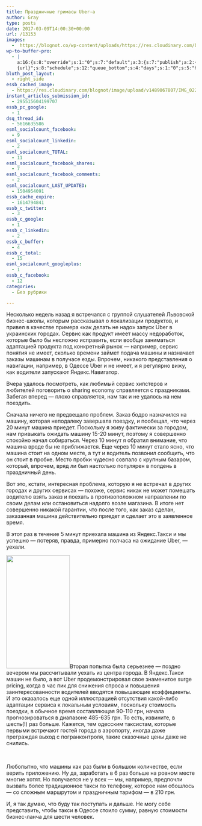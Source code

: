 ```yaml
---
title: Праздничные гримасы Uber-а
author: Gray
type: posts
date: 2017-03-09T14:00:30+00:00
url: /13153
images:
  -  https://blognot.co/wp-content/uploads/https://res.cloudinary.com/blognot/image/upload/v1489067807/IMG_0229_fxpfw0.png
wp-to-buffer-pro:
  - |
    a:16:{s:8:"override";s:1:"0";s:7:"default";a:3:{s:7:"publish";a:2:{s:7:"enabled";s:1:"1";s:6:"status";a:1:{i:0;a:7:{s:5:"image";s:1:"1";s:11:"sub_profile";i:0;s:7:"message";s:13:"{title} {url}";s:8:"schedule";s:12:"queue_bottom";s:4:"days";s:1:"0";s:5:"hours";s:1:"0";s:7:"minutes";s:1:"0";}}}s:6:"update";a:1:{s:6:"status";a:1:{i:0;a:7:{s:5:"image";s:1:"0";s:11:"sub_profile";i:0;s:7:"message";s:27:"Updated Post: {title} {url}";s:8:"schedule";s:12:"queue_bottom";s:4:"days";s:1:"0";s:5:"hours";s:1:"0";s:7:"minutes";s:1:"0";}}}s:10:"conditions";a:2:{s:8:"category";a:1:{s:6:"method";s:11:"include_any";}s:8:"post_tag";s:0:"";}}s:24:"530daa0d7e66d33475000043";a:3:{s:7:"publish";a:1:{s:6:"status";a:1:{i:0;a:7:{s:5:"image";s:1:"0";s:11:"sub_profile";i:0;s:7:"message";s:0:"";s:8:"schedule";s:12:"queue_bottom";s:4:"days";s:1:"0";s:5:"hours";s:1:"0";s:7:"minutes";s:1:"0";}}}s:6:"update";a:1:{s:6:"status";a:1:{i:0;a:7:{s:5:"image";s:1:"0";s:11:"sub_profile";i:0;s:7:"message";s:0:"";s:8:"schedule";s:12:"queue_bottom";s:4:"days";s:1:"0";s:5:"hours";s:1:"0";s:7:"minutes";s:1:"0";}}}s:10:"conditions";a:2:{s:8:"category";a:1:{s:6:"method";s:11:"include_any";}s:8:"post_tag";s:0:"";}}s:24:"5559ad520fc54cee1e8b4567";a:3:{s:7:"publish";a:1:{s:6:"status";a:1:{i:0;a:7:{s:5:"image";s:1:"0";s:11:"sub_profile";i:0;s:7:"message";s:0:"";s:8:"schedule";s:12:"queue_bottom";s:4:"days";s:1:"0";s:5:"hours";s:1:"0";s:7:"minutes";s:1:"0";}}}s:6:"update";a:1:{s:6:"status";a:1:{i:0;a:7:{s:5:"image";s:1:"0";s:11:"sub_profile";i:0;s:7:"message";s:0:"";s:8:"schedule";s:12:"queue_bottom";s:4:"days";s:1:"0";s:5:"hours";s:1:"0";s:7:"minutes";s:1:"0";}}}s:10:"conditions";a:2:{s:8:"category";a:1:{s:6:"method";s:11:"include_any";}s:8:"post_tag";s:0:"";}}s:24:"5559ae040fc54c3a208b4567";a:3:{s:7:"publish";a:1:{s:6:"status";a:1:{i:0;a:7:{s:5:"image";s:1:"0";s:11:"sub_profile";i:0;s:7:"message";s:0:"";s:8:"schedule";s:12:"queue_bottom";s:4:"days";s:1:"0";s:5:"hours";s:1:"0";s:7:"minutes";s:1:"0";}}}s:6:"update";a:1:{s:6:"status";a:1:{i:0;a:7:{s:5:"image";s:1:"0";s:11:"sub_profile";i:0;s:7:"message";s:0:"";s:8:"schedule";s:12:"queue_bottom";s:4:"days";s:1:"0";s:5:"hours";s:1:"0";s:7:"minutes";s:1:"0";}}}s:10:"conditions";a:2:{s:8:"category";a:1:{s:6:"method";s:11:"include_any";}s:8:"post_tag";s:0:"";}}s:24:"5559ae1e0fc54c29208b4569";a:3:{s:7:"publish";a:1:{s:6:"status";a:1:{i:0;a:7:{s:5:"image";s:1:"0";s:11:"sub_profile";i:0;s:7:"message";s:0:"";s:8:"schedule";s:12:"queue_bottom";s:4:"days";s:1:"0";s:5:"hours";s:1:"0";s:7:"minutes";s:1:"0";}}}s:6:"update";a:1:{s:6:"status";a:1:{i:0;a:7:{s:5:"image";s:1:"0";s:11:"sub_profile";i:0;s:7:"message";s:0:"";s:8:"schedule";s:12:"queue_bottom";s:4:"days";s:1:"0";s:5:"hours";s:1:"0";s:7:"minutes";s:1:"0";}}}s:10:"conditions";a:2:{s:8:"category";a:1:{s:6:"method";s:11:"include_any";}s:8:"post_tag";s:0:"";}}s:24:"55b23a2b474329b366ad5931";a:3:{s:7:"publish";a:1:{s:6:"status";a:1:{i:0;a:7:{s:5:"image";s:1:"0";s:11:"sub_profile";i:0;s:7:"message";s:23:"New Post: {title} {url}";s:8:"schedule";s:12:"queue_bottom";s:4:"days";s:1:"0";s:5:"hours";s:1:"0";s:7:"minutes";s:1:"0";}}}s:6:"update";a:1:{s:6:"status";a:1:{i:0;a:7:{s:5:"image";s:1:"0";s:11:"sub_profile";i:0;s:7:"message";s:23:"New Post: {title} {url}";s:8:"schedule";s:12:"queue_bottom";s:4:"days";s:1:"0";s:5:"hours";s:1:"0";s:7:"minutes";s:1:"0";}}}s:10:"conditions";a:2:{s:8:"category";a:1:{s:6:"method";s:11:"include_any";}s:8:"post_tag";s:0:"";}}s:24:"55b23a44474329f162ad5939";a:3:{s:7:"publish";a:1:{s:6:"status";a:1:{i:0;a:7:{s:5:"image";s:1:"0";s:11:"sub_profile";i:0;s:7:"message";s:23:"New Post: {title} {url}";s:8:"schedule";s:12:"queue_bottom";s:4:"days";s:1:"0";s:5:"hours";s:1:"0";s:7:"minutes";s:1:"0";}}}s:6:"update";a:1:{s:6:"status";a:1:{i:0;a:7:{s:5:"image";s:1:"0";s:11:"sub_profile";i:0;s:7:"message";s:23:"New Post: {title} {url}";s:8:"schedule";s:12:"queue_bottom";s:4:"days";s:1:"0";s:5:"hours";s:1:"0";s:7:"minutes";s:1:"0";}}}s:10:"conditions";a:2:{s:8:"category";a:1:{s:6:"method";s:11:"include_any";}s:8:"post_tag";s:0:"";}}s:24:"578bc0973c253a5020ef1543";a:3:{s:7:"publish";a:1:{s:6:"status";a:1:{i:0;a:7:{s:5:"image";i:0;s:11:"sub_profile";i:0;s:7:"message";s:23:"New Post: {title} {url}";s:8:"schedule";s:12:"queue_bottom";s:4:"days";s:1:"0";s:5:"hours";s:1:"0";s:7:"minutes";s:1:"0";}}}s:6:"update";a:1:{s:6:"status";a:1:{i:0;a:7:{s:5:"image";i:0;s:11:"sub_profile";i:0;s:7:"message";s:23:"New Post: {title} {url}";s:8:"schedule";s:12:"queue_bottom";s:4:"days";s:1:"0";s:5:"hours";s:1:"0";s:7:"minutes";s:1:"0";}}}s:10:"conditions";a:2:{s:8:"category";a:1:{s:6:"method";s:11:"include_any";}s:8:"post_tag";s:0:"";}}s:24:"4eb3e9e6512f7eb575000000";a:5:{s:7:"enabled";s:1:"1";s:8:"override";s:1:"1";s:7:"publish";a:2:{s:7:"enabled";s:1:"1";s:6:"status";a:1:{i:0;a:7:{s:5:"image";s:1:"1";s:11:"sub_profile";i:0;s:7:"message";s:16:"{excerpt}
    {url}";s:8:"schedule";s:12:"queue_bottom";s:4:"days";s:1:"0";s:5:"hours";s:1:"0";s:7:"minutes";s:1:"0";}}}s:6:"update";a:1:{s:6:"status";a:1:{i:0;a:7:{s:5:"image";s:1:"0";s:11:"sub_profile";i:0;s:7:"message";s:0:"";s:8:"schedule";s:12:"queue_bottom";s:4:"days";s:1:"0";s:5:"hours";s:1:"0";s:7:"minutes";s:1:"0";}}}s:10:"conditions";a:2:{s:8:"category";a:1:{s:6:"method";s:11:"include_any";}s:8:"post_tag";s:0:"";}}s:24:"505c4e6d1b81f6966a000022";a:3:{s:7:"publish";a:1:{s:6:"status";a:1:{i:0;a:7:{s:5:"image";s:1:"0";s:11:"sub_profile";i:0;s:7:"message";s:0:"";s:8:"schedule";s:12:"queue_bottom";s:4:"days";s:1:"0";s:5:"hours";s:1:"0";s:7:"minutes";s:1:"0";}}}s:6:"update";a:1:{s:6:"status";a:1:{i:0;a:7:{s:5:"image";s:1:"0";s:11:"sub_profile";i:0;s:7:"message";s:0:"";s:8:"schedule";s:12:"queue_bottom";s:4:"days";s:1:"0";s:5:"hours";s:1:"0";s:7:"minutes";s:1:"0";}}}s:10:"conditions";a:2:{s:8:"category";a:1:{s:6:"method";s:11:"include_any";}s:8:"post_tag";s:0:"";}}s:24:"000000000000000000025630";a:4:{s:7:"enabled";s:1:"1";s:7:"publish";a:1:{s:6:"status";a:1:{i:0;a:7:{s:5:"image";s:1:"0";s:11:"sub_profile";i:0;s:7:"message";s:0:"";s:8:"schedule";s:12:"queue_bottom";s:4:"days";s:1:"0";s:5:"hours";s:1:"0";s:7:"minutes";s:1:"0";}}}s:6:"update";a:1:{s:6:"status";a:1:{i:0;a:7:{s:5:"image";s:1:"0";s:11:"sub_profile";i:0;s:7:"message";s:0:"";s:8:"schedule";s:12:"queue_bottom";s:4:"days";s:1:"0";s:5:"hours";s:1:"0";s:7:"minutes";s:1:"0";}}}s:10:"conditions";a:2:{s:8:"category";a:1:{s:6:"method";s:11:"include_any";}s:8:"post_tag";s:0:"";}}s:24:"52299b3a6771caf57c000000";a:4:{s:7:"enabled";s:1:"1";s:7:"publish";a:1:{s:6:"status";a:1:{i:0;a:7:{s:5:"image";s:1:"0";s:11:"sub_profile";i:0;s:7:"message";s:0:"";s:8:"schedule";s:12:"queue_bottom";s:4:"days";s:1:"0";s:5:"hours";s:1:"0";s:7:"minutes";s:1:"0";}}}s:6:"update";a:1:{s:6:"status";a:1:{i:0;a:7:{s:5:"image";s:1:"0";s:11:"sub_profile";i:0;s:7:"message";s:0:"";s:8:"schedule";s:12:"queue_bottom";s:4:"days";s:1:"0";s:5:"hours";s:1:"0";s:7:"minutes";s:1:"0";}}}s:10:"conditions";a:2:{s:8:"category";a:1:{s:6:"method";s:11:"include_any";}s:8:"post_tag";s:0:"";}}s:24:"5277fb456f9ada80020001f3";a:5:{s:7:"enabled";s:1:"1";s:8:"override";s:1:"1";s:7:"publish";a:2:{s:7:"enabled";s:1:"1";s:6:"status";a:1:{i:0;a:7:{s:5:"image";s:1:"1";s:11:"sub_profile";i:0;s:7:"message";s:16:" {excerpt} {url}";s:8:"schedule";s:12:"queue_bottom";s:4:"days";s:1:"0";s:5:"hours";s:1:"0";s:7:"minutes";s:1:"0";}}}s:6:"update";a:1:{s:6:"status";a:1:{i:0;a:7:{s:5:"image";s:1:"0";s:11:"sub_profile";i:0;s:7:"message";s:0:"";s:8:"schedule";s:12:"queue_bottom";s:4:"days";s:1:"0";s:5:"hours";s:1:"0";s:7:"minutes";s:1:"0";}}}s:10:"conditions";a:2:{s:8:"category";a:1:{s:6:"method";s:11:"include_any";}s:8:"post_tag";s:0:"";}}s:24:"52cfc979d35725695300000c";a:3:{s:7:"publish";a:1:{s:6:"status";a:1:{i:0;a:7:{s:5:"image";s:1:"0";s:11:"sub_profile";i:0;s:7:"message";s:0:"";s:8:"schedule";s:12:"queue_bottom";s:4:"days";s:1:"0";s:5:"hours";s:1:"0";s:7:"minutes";s:1:"0";}}}s:6:"update";a:1:{s:6:"status";a:1:{i:0;a:7:{s:5:"image";s:1:"0";s:11:"sub_profile";i:0;s:7:"message";s:0:"";s:8:"schedule";s:12:"queue_bottom";s:4:"days";s:1:"0";s:5:"hours";s:1:"0";s:7:"minutes";s:1:"0";}}}s:10:"conditions";a:2:{s:8:"category";a:1:{s:6:"method";s:11:"include_any";}s:8:"post_tag";s:0:"";}}s:24:"52cfc9f1d357255053000025";a:3:{s:7:"publish";a:1:{s:6:"status";a:1:{i:0;a:7:{s:5:"image";s:1:"0";s:11:"sub_profile";i:0;s:7:"message";s:0:"";s:8:"schedule";s:12:"queue_bottom";s:4:"days";s:1:"0";s:5:"hours";s:1:"0";s:7:"minutes";s:1:"0";}}}s:6:"update";a:1:{s:6:"status";a:1:{i:0;a:7:{s:5:"image";s:1:"0";s:11:"sub_profile";i:0;s:7:"message";s:0:"";s:8:"schedule";s:12:"queue_bottom";s:4:"days";s:1:"0";s:5:"hours";s:1:"0";s:7:"minutes";s:1:"0";}}}s:10:"conditions";a:2:{s:8:"category";a:1:{s:6:"method";s:11:"include_any";}s:8:"post_tag";s:0:"";}}}
bluth_post_layout:
  - right_side
essb_cached_image:
  - https://res.cloudinary.com/blognot/image/upload/v1489067807/IMG_0229_fxpfw0.png
instant_articles_submission_id:
  - 295515604199707
essb_pc_google:
  - 1
dsq_thread_id:
  - 5616635586
esml_socialcount_facebook:
  - 9
esml_socialcount_linkedin:
  - 2
esml_socialcount_TOTAL:
  - 11
esml_socialcount_facebook_shares:
  - 7
esml_socialcount_facebook_comments:
  - 2
esml_socialcount_LAST_UPDATED:
  - 1504954091
essb_cache_expire:
  - 1614794841
essb_c_twitter:
  - 3
essb_c_google:
  - 1
essb_c_linkedin:
  - 2
essb_c_buffer:
  - 4
essb_c_total:
  - 15
esml_socialcount_googleplus:
  - 1
essb_c_facebook:
  - 12
categories:
  - Без рубрики

---
```








Несколько недель назад я встречался с группой слушателей Львовской бизнес-школы, которым рассказывал о локализации продуктов, и привел в качестве примера &#171;как делать не надо&#187; запуск Uber в украинских городах. Сервис как продукт имеет массу недоработок, которые было бы несложно исправить, если вообще заниматься адаптацией продукта под конкретный рынок — например, сервис понятия не имеет, сколько времени займет подача машины и назначает заказы машинам в получасе езды. Впрочем, никакого представления о навигации, например, в Одессе Uber и не имеет, и я регулярно вижу, как водители запускают Яндекс.Навигатор.

Вчера удалось посмотреть, как любимый сервис хипстеров и любителей поговорить о sharing economy справляется с праздниками. Забегая вперед — плохо справляется, нам так и не удалось на нем поездить.

Сначала ничего не предвещало проблем. Заказ бодро назначился на машину, которая неподалеку завершала поездку, и пообещал, что через 20 минут машина приедет. Поскольку я живу фактически за городом, нам привыкать ожидать машину 15-20 минут, поэтому я совершенно спокойно начал собираться. Через 10 минут я обратил внимание, что машина вроде бы не приближается. Еще через 10 минут стало ясно, что машина стоит на одном месте, а тут и водитель позвонил сообщить, что он стоит в пробке. Место пробки чудесно совпало с крупным базаром, который, впрочем, вряд ли был настолько популярен в полдень в праздничный день.

Вот это, кстати, интересная проблема, которую я не встречал в других городах и других сервисах — похоже, сервис никак не может помешать водителю взять заказ и поехать в противоположном направлении по своим делам или остановиться надолго возле магазина. В итоге нет совершенно никакой гарантии, что после того, как заказ сделан, заказанная машина действительно приедет и сделает это в заявленное время.

В этот раз в течение 5 минут приехала машина из Яндекс.Такси и мы успешно — потеряв, правда, примерно полчаса на ожидание Uber, — уехали.

[<img data-attachment-id="13154" data-permalink="https://blognot.co/13153/img_0229_fxpfw0" data-orig-file="https://i0.wp.com/blognot.co/wp-content/uploads/https://res.cloudinary.com/blognot/image/upload/v1489067807/IMG_0229_fxpfw0.png?fit=750%2C1334&ssl=1" data-orig-size="750,1334" data-comments-opened="1" data-image-meta="{&quot;aperture&quot;:&quot;0&quot;,&quot;credit&quot;:&quot;&quot;,&quot;camera&quot;:&quot;&quot;,&quot;caption&quot;:&quot;&quot;,&quot;created_timestamp&quot;:&quot;0&quot;,&quot;copyright&quot;:&quot;&quot;,&quot;focal_length&quot;:&quot;0&quot;,&quot;iso&quot;:&quot;0&quot;,&quot;shutter_speed&quot;:&quot;0&quot;,&quot;title&quot;:&quot;IMG_0229_fxpfw0&quot;}" data-image-title="IMG_0229_fxpfw0" data-image-description="" data-medium-file="https://i0.wp.com/blognot.co/wp-content/uploads/https://res.cloudinary.com/blognot/image/upload/v1489067807/IMG_0229_fxpfw0.png?fit=169%2C300&ssl=1" data-large-file="https://i0.wp.com/blognot.co/wp-content/uploads/https://res.cloudinary.com/blognot/image/upload/v1489067807/IMG_0229_fxpfw0.png?fit=576%2C1024&ssl=1" class="alignleft wp-image-13154 size-medium" src="https://i2.wp.com/res.cloudinary.com/blognot/image/upload/h_300,w_169/v1489067807/IMG_0229_fxpfw0.png?resize=169%2C300&#038;ssl=1" alt="" width="169" height="300" data-recalc-dims="1" />][1]Вторая попытка была серьезнее — поздно вечером мы рассчитывали уехать из центра города. В Яндекс.Такси машин не было, а вот Uber продемонстрировал свое знаменитое surge pricing, когда в час пик для снижения спроса и повышения заинтересованности водителей вводятся повышающие коэффициенты. И это оказалось еще одной иллюстрацией отсутствия какой-либо адаптации сервиса к локальным условиям, поскольку стоимость поездки, в обычное время составляющая 90-110 грн, начала прогнозироваться в диапазоне 485-635 грн. То есть, извините, в шесть(!) раз больше. Кажется, тем одесским таксистам, которые первыми встречают гостей города в аэропорту, иногда даже преграждая выход с погранконтроля, такие сказочные цены даже не снились.

&nbsp;

Любопытно, что машины как раз были в большом количестве, если верить приложению. Ну да, заработать в 6 раз больше на ровном месте многие хотят. Но получается не у всех — мы, например, предпочли вызвать более традиционное такси по телефону, которое нам обошлось — со сложным маршрутом и праздничным тарифом — в 210 грн.

И, я так думаю, что буду так поступать и дальше. Не могу себе представить, чтобы такси в Одессе стоило сумму, равную стоимости бизнес-ланча для шести человек.

 [1]: https://i2.wp.com/res.cloudinary.com/blognot/image/upload/v1489067807/IMG_0229_fxpfw0.png?ssl=1